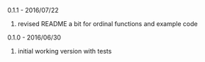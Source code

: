 0.1.1 - 2016/07/22

1. revised README a bit for ordinal functions and example code

0.1.0 - 2016/06/30

1. initial working version with tests
